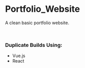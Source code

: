 # Portfolio_Website
A clean basic portfolio website. 

<br />

### Duplicate Builds Using:

 - Vue.js
 - React
